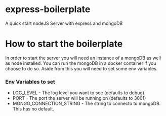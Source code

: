 # express-boilerplate
A quick start nodeJS Server with express and mongoDB

# How to start the boilerplate
In order to start the server you will need an instance of a mongoDB as well as node installed.
You can run the mongoDB in a docker container if you choose to do so.
Aside from this you will need to set some env variables.

### Env Variables to set
* LOG_LEVEL - The log level you want to see (defaults to debug)
* PORT - The port the server will be running on (defaults to 3001)
* MONGO_CONNECTION_STRING - The string to connecto to mongoDB. This has no default.
